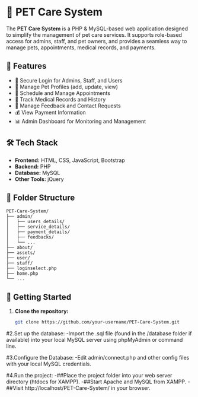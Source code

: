 # 🐶 PET Care System

The **PET Care System** is a PHP & MySQL-based web application designed to simplify the management of pet care services. It supports role-based access for admins, staff, and pet owners, and provides a seamless way to manage pets, appointments, medical records, and payments.

## 🌟 Features

- 🔐 Secure Login for Admins, Staff, and Users
- 🐾 Manage Pet Profiles (add, update, view)
- 📅 Schedule and Manage Appointments
- 💊 Track Medical Records and History
- 💬 Manage Feedback and Contact Requests
- 💰 View Payment Information
- 📊 Admin Dashboard for Monitoring and Management

## 🛠 Tech Stack

- **Frontend:** HTML, CSS, JavaScript, Bootstrap
- **Backend:** PHP
- **Database:** MySQL
- **Other Tools:** jQuery

## 📁 Folder Structure

```plaintext
PET-Care-System/
├── admin/
│   ├── users_details/
│   ├── service_details/
│   ├── payment_details/
│   ├── feedbacks/
│   └── ...
├── about/
├── assets/
├── user/
├── staff/
├── loginselect.php
├── home.php
└── ...
```



## 🚀 Getting Started

1. **Clone the repository:**
   ```bash
   git clone https://github.com/your-username/PET-Care-System.git

#2.Set up the database:
-Import the .sql file (found in the /database folder if available) into your local MySQL server using phpMyAdmin or command line.

#3.Configure the Database:
-Edit admin/connect.php and other config files with your local MySQL credentials.

#4.Run the project:
-##Place the project folder into your web server directory (htdocs for XAMPP).
-##Start Apache and MySQL from XAMPP.
-##Visit http://localhost/PET-Care-System/ in your browser.
